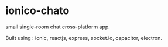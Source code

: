 # ionico-chato
small single-room chat cross-platform app.

Built using : ionic, reactjs, express, socket.io, capacitor, electron.

